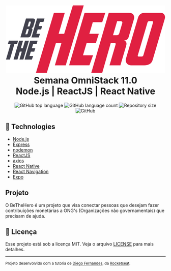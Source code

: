 <h1 align="center">
    <img alt="Be The Hero" src=".github/logo.svg" />
    <br>Semana OmniStack 11.0<br/>
    Node.js | ReactJS | React Native
</h1>

<p align="center">
  <img alt="GitHub top language" src="https://img.shields.io/github/languages/top/HigorSnt/be-the-hero">
  <img alt="GitHub language count" src="https://img.shields.io/github/languages/count/HigorSnt/be-the-hero">
  <img alt="Repository size" src="https://img.shields.io/github/repo-size/HigorSnt/be-the-hero">
  <img alt="GitHub" src="https://img.shields.io/github/license/HigorSnt/be-the-hero"> 
</p>

## :rocket: Technologies

- [Node.js](https://nodejs.org/en/)
-  [Express](https://expressjs.com/)
-  [nodemon](https://github.com/remy/nodemon)
-  [ReactJS](https://reactjs.org/)
-  [axios](https://github.com/axios/axios)
-  [React Native](http://facebook.github.io/react-native/)
-  [React Navigation](https://reactnavigation.org/)
-  [Expo](https://expo.io/)

## Projeto

O BeTheHero é um projeto que visa conectar pessoas que desejam fazer contribuições monetárias a ONG's (Organizações não governamentais) que precisam de ajuda.

## :memo: Licença

Esse projeto está sob a licença MIT. Veja o arquivo [LICENSE](LICENSE.md) para mais detalhes.

---
<sup>Projeto desenvolvido com a tutoria de [Diego Fernandes](https://github.com/diego3g), da [Rocketseat](rocketseat.com.br).</sup>
